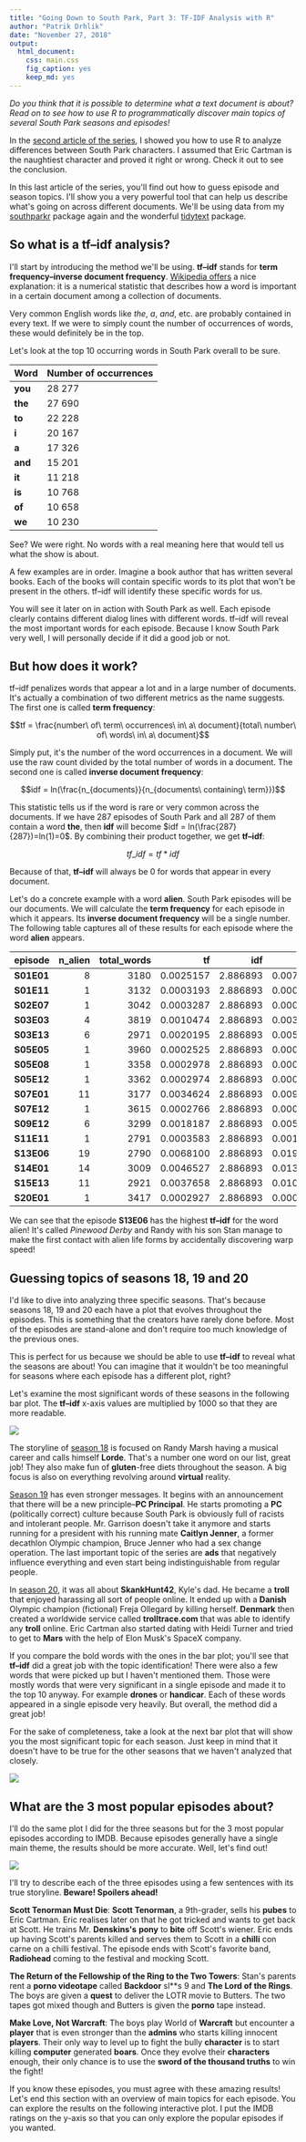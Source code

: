 ```yaml
---
title: "Going Down to South Park, Part 3: TF-IDF Analysis with R"
author: "Patrik Drhlik"
date: "November 27, 2018"
output: 
  html_document: 
    css: main.css
    fig_caption: yes
    keep_md: yes
---
```








*Do you think that it is possible to determine what a text document is about? Read on to see how to use R to programmatically discover main topics of several South Park seasons and episodes!*

In the [second article of the series](https://academy.vertabelo.com/blog/south-park-text-data-analysis-with-r-2/), I showed you how to use R to analyze differences between South Park characters. I assumed that Eric Cartman is the naughtiest character and proved it right or wrong. Check it out to see the conclusion.

In this last article of the series, you'll find out how to guess episode and season topics. I'll show you a very powerful tool that can help us describe what's going on across different documents. We'll be using data from my [southparkr](https://github.com/pdrhlik/southparkr) package again and the wonderful [tidytext](https://github.com/juliasilge/tidytext) package.

## So what is a tf–idf analysis?

I'll start by introducing the method we'll be using. **tf–idf** stands for **term frequency–inverse document frequency**. [Wikipedia offers](https://en.wikipedia.org/wiki/Tf%E2%80%93idf) a nice explanation: it is a numerical statistic that describes how a word is important in a certain document among a collection of documents.

Very common English words like *the*, *a*, *and*, etc. are probably contained in every text. If we were to simply count the number of occurrences of words, these would definitely be in the top.

Let's look at the top 10 occurring words in South Park overall to be sure.

<table class="table" style="margin-left: auto; margin-right: auto;">
 <thead>
  <tr>
   <th style="text-align:left;"> Word </th>
   <th style="text-align:left;"> Number of occurrences </th>
  </tr>
 </thead>
<tbody>
  <tr>
   <td style="text-align:left;font-weight: bold;"> you </td>
   <td style="text-align:left;"> 28 277 </td>
  </tr>
  <tr>
   <td style="text-align:left;font-weight: bold;"> the </td>
   <td style="text-align:left;"> 27 690 </td>
  </tr>
  <tr>
   <td style="text-align:left;font-weight: bold;"> to </td>
   <td style="text-align:left;"> 22 228 </td>
  </tr>
  <tr>
   <td style="text-align:left;font-weight: bold;"> i </td>
   <td style="text-align:left;"> 20 167 </td>
  </tr>
  <tr>
   <td style="text-align:left;font-weight: bold;"> a </td>
   <td style="text-align:left;"> 17 326 </td>
  </tr>
  <tr>
   <td style="text-align:left;font-weight: bold;"> and </td>
   <td style="text-align:left;"> 15 201 </td>
  </tr>
  <tr>
   <td style="text-align:left;font-weight: bold;"> it </td>
   <td style="text-align:left;"> 11 218 </td>
  </tr>
  <tr>
   <td style="text-align:left;font-weight: bold;"> is </td>
   <td style="text-align:left;"> 10 768 </td>
  </tr>
  <tr>
   <td style="text-align:left;font-weight: bold;"> of </td>
   <td style="text-align:left;"> 10 658 </td>
  </tr>
  <tr>
   <td style="text-align:left;font-weight: bold;"> we </td>
   <td style="text-align:left;"> 10 230 </td>
  </tr>
</tbody>
</table>

See? We were right. No words with a real meaning here that would tell us what the show is about.

A few examples are in order. Imagine a book author that has written several books. Each of the books will contain specific words to its plot that won't be present in the others. tf–idf will identify these specific words for us.

You will see it later on in action with South Park as well. Each episode clearly contains different dialog lines with different words. tf–idf will reveal the most important words for each episode. Because I know South Park very well, I will personally decide if it did a good job or not.

## But how does it work?

tf–idf penalizes words that appear a lot and in a large number of documents. It's actually a combination of two different metrics as the name suggests. The first one is called **term frequency**:

$$tf = \frac{number\ of\ term\ occurrences\ in\ a\ document}{total\ number\ of\ words\ in\ a\ document}$$

Simply put, it's the number of the word occurrences in a document. We will use the raw count divided by the total number of words in a document. The second one is called **inverse document frequency**:

$$idf = ln(\frac{n_{documents}}{n_{documents\ containing\ term}})$$

This statistic tells us if the word is rare or very common across the documents. If we have 287 episodes of South Park and all 287 of them contain a word **the**, then **idf** will become $idf = ln(\frac{287}{287})=ln(1)=0$. By combining their product together, we get **tf–idf**:

$$tf\_idf = tf * idf$$

Because of that, **tf–idf** will always be 0 for words that appear in every document.

Let's do a concrete example with a word **alien**. South Park episodes will be our documents. We will calculate the **term frequency** for each episode in which it appears. Its **inverse document frequency** will be a single number. The following table captures all of these results for each episode where the word **alien** appears.

<table class="table" style="margin-left: auto; margin-right: auto;">
 <thead>
  <tr>
   <th style="text-align:left;"> episode </th>
   <th style="text-align:right;"> n_alien </th>
   <th style="text-align:right;"> total_words </th>
   <th style="text-align:right;"> tf </th>
   <th style="text-align:right;"> idf </th>
   <th style="text-align:right;"> tf_idf </th>
  </tr>
 </thead>
<tbody>
  <tr>
   <td style="text-align:left;font-weight: bold;"> S01E01 </td>
   <td style="text-align:right;"> 8 </td>
   <td style="text-align:right;"> 3180 </td>
   <td style="text-align:right;"> 0.0025157 </td>
   <td style="text-align:right;"> 2.886893 </td>
   <td style="text-align:right;"> 0.0072626 </td>
  </tr>
  <tr>
   <td style="text-align:left;font-weight: bold;"> S01E11 </td>
   <td style="text-align:right;"> 1 </td>
   <td style="text-align:right;"> 3132 </td>
   <td style="text-align:right;"> 0.0003193 </td>
   <td style="text-align:right;"> 2.886893 </td>
   <td style="text-align:right;"> 0.0009217 </td>
  </tr>
  <tr>
   <td style="text-align:left;font-weight: bold;"> S02E07 </td>
   <td style="text-align:right;"> 1 </td>
   <td style="text-align:right;"> 3042 </td>
   <td style="text-align:right;"> 0.0003287 </td>
   <td style="text-align:right;"> 2.886893 </td>
   <td style="text-align:right;"> 0.0009490 </td>
  </tr>
  <tr>
   <td style="text-align:left;font-weight: bold;"> S03E03 </td>
   <td style="text-align:right;"> 4 </td>
   <td style="text-align:right;"> 3819 </td>
   <td style="text-align:right;"> 0.0010474 </td>
   <td style="text-align:right;"> 2.886893 </td>
   <td style="text-align:right;"> 0.0030237 </td>
  </tr>
  <tr>
   <td style="text-align:left;font-weight: bold;"> S03E13 </td>
   <td style="text-align:right;"> 6 </td>
   <td style="text-align:right;"> 2971 </td>
   <td style="text-align:right;"> 0.0020195 </td>
   <td style="text-align:right;"> 2.886893 </td>
   <td style="text-align:right;"> 0.0058301 </td>
  </tr>
  <tr>
   <td style="text-align:left;font-weight: bold;"> S05E05 </td>
   <td style="text-align:right;"> 1 </td>
   <td style="text-align:right;"> 3960 </td>
   <td style="text-align:right;"> 0.0002525 </td>
   <td style="text-align:right;"> 2.886893 </td>
   <td style="text-align:right;"> 0.0007290 </td>
  </tr>
  <tr>
   <td style="text-align:left;font-weight: bold;"> S05E08 </td>
   <td style="text-align:right;"> 1 </td>
   <td style="text-align:right;"> 3358 </td>
   <td style="text-align:right;"> 0.0002978 </td>
   <td style="text-align:right;"> 2.886893 </td>
   <td style="text-align:right;"> 0.0008597 </td>
  </tr>
  <tr>
   <td style="text-align:left;font-weight: bold;"> S05E12 </td>
   <td style="text-align:right;"> 1 </td>
   <td style="text-align:right;"> 3362 </td>
   <td style="text-align:right;"> 0.0002974 </td>
   <td style="text-align:right;"> 2.886893 </td>
   <td style="text-align:right;"> 0.0008587 </td>
  </tr>
  <tr>
   <td style="text-align:left;font-weight: bold;"> S07E01 </td>
   <td style="text-align:right;"> 11 </td>
   <td style="text-align:right;"> 3177 </td>
   <td style="text-align:right;"> 0.0034624 </td>
   <td style="text-align:right;"> 2.886893 </td>
   <td style="text-align:right;"> 0.0099955 </td>
  </tr>
  <tr>
   <td style="text-align:left;font-weight: bold;"> S07E12 </td>
   <td style="text-align:right;"> 1 </td>
   <td style="text-align:right;"> 3615 </td>
   <td style="text-align:right;"> 0.0002766 </td>
   <td style="text-align:right;"> 2.886893 </td>
   <td style="text-align:right;"> 0.0007986 </td>
  </tr>
  <tr>
   <td style="text-align:left;font-weight: bold;"> S09E12 </td>
   <td style="text-align:right;"> 6 </td>
   <td style="text-align:right;"> 3299 </td>
   <td style="text-align:right;"> 0.0018187 </td>
   <td style="text-align:right;"> 2.886893 </td>
   <td style="text-align:right;"> 0.0052505 </td>
  </tr>
  <tr>
   <td style="text-align:left;font-weight: bold;"> S11E11 </td>
   <td style="text-align:right;"> 1 </td>
   <td style="text-align:right;"> 2791 </td>
   <td style="text-align:right;"> 0.0003583 </td>
   <td style="text-align:right;"> 2.886893 </td>
   <td style="text-align:right;"> 0.0010344 </td>
  </tr>
  <tr>
   <td style="text-align:left;font-weight: bold;"> S13E06 </td>
   <td style="text-align:right;"> 19 </td>
   <td style="text-align:right;"> 2790 </td>
   <td style="text-align:right;"> 0.0068100 </td>
   <td style="text-align:right;"> 2.886893 </td>
   <td style="text-align:right;"> 0.0196598 </td>
  </tr>
  <tr>
   <td style="text-align:left;font-weight: bold;"> S14E01 </td>
   <td style="text-align:right;"> 14 </td>
   <td style="text-align:right;"> 3009 </td>
   <td style="text-align:right;"> 0.0046527 </td>
   <td style="text-align:right;"> 2.886893 </td>
   <td style="text-align:right;"> 0.0134319 </td>
  </tr>
  <tr>
   <td style="text-align:left;font-weight: bold;"> S15E13 </td>
   <td style="text-align:right;"> 11 </td>
   <td style="text-align:right;"> 2921 </td>
   <td style="text-align:right;"> 0.0037658 </td>
   <td style="text-align:right;"> 2.886893 </td>
   <td style="text-align:right;"> 0.0108716 </td>
  </tr>
  <tr>
   <td style="text-align:left;font-weight: bold;"> S20E01 </td>
   <td style="text-align:right;"> 1 </td>
   <td style="text-align:right;"> 3417 </td>
   <td style="text-align:right;"> 0.0002927 </td>
   <td style="text-align:right;"> 2.886893 </td>
   <td style="text-align:right;"> 0.0008449 </td>
  </tr>
</tbody>
</table>

We can see that the episode **S13E06** has the highest **tf–idf** for the word alien! It's called *Pinewood Derby* and Randy with his son Stan manage to make the first contact with alien life forms by accidentally discovering warp speed!

## Guessing topics of seasons 18, 19 and 20

I'd like to dive into analyzing three specific seasons. That's because seasons 18, 19 and 20 each have a plot that evolves throughout the episodes. This is something that the creators have rarely done before. Most of the episodes are stand-alone and don't require too much knowledge of the previous ones.

This is perfect for us because we should be able to use **tf–idf** to reveal what the seasons are about! You can imagine that it wouldn't be too meaningful for seasons where each episode has a different plot, right?

Let's examine the most significant words of these seasons in the following bar plot. The **tf–idf** x-axis values are multiplied by 1000 so that they are more readable.



![](main_files/figure-html/seasons_18_19_80-1.png)<!-- -->

The storyline of [season 18](https://southpark.wikia.com/wiki/Season_Eighteen#Storyline) is focused on Randy Marsh having a musical career and calls himself **Lorde**. That's a number one word on our list, great job! They also make fun of **gluten**-free diets throughout the season. A big focus is also on everything revolving around **virtual** reality.

[Season 19](https://southpark.wikia.com/wiki/Season_Nineteen#Storyline) has even stronger messages. It begins with an announcement that there will be a new principle–**PC Principal**. He starts promoting a **PC** (politically correct) culture because South Park is obviously full of racists and intolerant people. Mr. Garrison doesn't take it anymore and starts running for a president with his running mate **Caitlyn Jenner**, a former decathlon Olympic champion, Bruce Jenner who had a sex change operation. The last important topic of the series are **ads** that negatively influence everything and even start being indistinguishable from regular people.

In [season 20](https://southpark.wikia.com/wiki/Season_Twenty#Storyline), it was all about **SkankHunt42**, Kyle's dad. He became a **troll** that enjoyed harassing all sort of people online. It ended up with a **Danish** Olympic champion (fictional) Freja Ollegard by killing herself. **Denmark** then created a worldwide service called **trolltrace.com** that was able to identify any **troll** online. Eric Cartman also started dating with Heidi Turner and tried to get to **Mars** with the help of Elon Musk's SpaceX company.

If you compare the bold words with the ones in the bar plot; you'll see that **tf–idf** did a great job with the topic identification! There were also a few words that were picked up but I haven't mentioned them. Those were mostly words that were very significant in a single episode and made it to the top 10 anyway. For example **drones** or **handicar**. Each of these words appeared in a single episode very heavily. But overall, the method did a great job!

For the sake of completeness, take a look at the next bar plot that will show you the most significant topic for each season. Just keep in mind that it doesn't have to be true for the other seasons that we haven't analyzed that closely.

![](main_files/figure-html/season_topics_plot-1.png)<!-- -->

## What are the 3 most popular episodes about?

I'll do the same plot I did for the three seasons but for the 3 most popular episodes according to IMDB. Because episodes generally have a single main theme, the results should be more accurate. Well, let's find out!

![](main_files/figure-html/episode_tf_idf-1.png)<!-- -->

I'll try to describe each of the three episodes using a few sentences with its true storyline. **Beware! Spoilers ahead!**

**Scott Tenorman Must Die**: **Scott Tenorman**, a 9th-grader, sells his **pubes** to Eric Cartman. Eric realises later on that he got tricked and wants to get back at Scott. He trains Mr. **Denskins's** **pony** to **bite** off Scott's wiener. Eric ends up having Scott's parents killed and serves them to Scott in a **chilli** con carne on a chilli festival. The episode ends with Scott's favorite band, **Radiohead** coming to the festival and mocking Scott.

**The Return of the Fellowship of the Ring to the Two Towers**: Stan's parents rent a **porno videotape** called **Backdoor** sl\*\*s 9 and **The Lord of the Rings**. The boys are given a **quest** to deliver the LOTR movie to Butters. The two tapes got mixed though and Butters is given the **porno** tape instead.

**Make Love, Not Warcraft**: The boys play World of **Warcraft** but encounter a **player** that is even stronger than the **admins** who starts killing innocent **players**. Their only way to level up to fight the bully **character** is to start killing **computer** generated **boars**. Once they evolve their **characters** enough, their only chance is to use the **sword of the thousand truths** to win the fight!

If you know these episodes, you must agree with these amazing results! Let's end this section with an overview of main topics for each episode. You can explore the results on the following interactive plot. I put the IMDB ratings on the y-axis so that you can only explore the popular episodes if you wanted.

<!--html_preserve--><div id="htmlwidget-beee63b97dcf420d90d6" style="width:672px;height:480px;" class="plotly html-widget"></div>
<script type="application/json" data-for="htmlwidget-beee63b97dcf420d90d6">{"x":{"data":[{"x":[1,2,3,4,5,6,7,8,9,10,11,12,13,14,15,16,17,18,19,20,21,22,23,24,25,26,27,28,29,30,31,32,33,34,35,36,37,38,39,40,41,42,43,44,45,46,47,48,49,50,51,52,53,54,55,56,57,58,59,60,61,62,63,64,65,66,67,68,69,70,71,72,73,74,75,76,77,78,79,80,81,82,83,84,85,86,87,88,89,90,91,92,93,94,95,96,97,98,99,100,101,102,103,104,105,106,107,108,109,110,111,112,113,114,115,116,117,118,119,120,121,122,123,124,125,126,127,128,129,130,131,132,133,134,135,136,137,138,139,140,141,142,143,144,145,146,147,148,149,150,151,152,153,154,155,156,157,158,159,160,161,162,163,164,165,166,167,168,169,170,171,172,173,174,175,176,177,178,179,180,181,182,183,184,185,186,187,188,189,190,191,192,193,194,195,196,197,198,199,200,201,202,203,204,205,206,207,208,209,210,211,212,213,214,215,216,217,218,219,220,221,222,223,224,225,226,227,228,229,230,231,232,233,234,235,236,237,238,239,240,241,242,243,244,245,246,247,248,249,250,251,252,253,254,255,256,257,258,259,260,261,262,263,264,265,266,267,268,269,270,271,272,273,274,275,276,277,278,279,280,281,282,283,284,285,286,287],"y":[8.2,7.9,7.9,7.8,7.7,8.2,8.5,8.2,8.3,8.1,8.1,7.8,8.7,6.6,8.5,8.2,8.2,7.9,7.8,7.6,7.7,7.8,8.1,7.8,8.1,7.8,8,8.6,8.2,8.5,8.1,8.5,8.3,8.1,6.7,7.8,8.4,8.1,8.2,7.6,8,8.8,8.1,8.2,8.4,7.4,8,8.2,8.3,8.7,8.3,7.5,9,8.2,8.3,8.2,8.4,8.4,8.2,8.2,7.9,7,8.6,8.8,7.6,8.5,8.4,8.4,9.6,7.2,8.9,8.6,8.4,8,8.1,8.3,8.2,8.9,8.9,8.2,8.4,8.1,8.1,8.2,8.6,8.9,8.3,8.4,8.3,8.6,8.8,9.3,8.8,8.7,8.6,8.1,8.5,8.2,8.4,8.2,8.5,8.6,7.7,8.3,9,8.3,9.2,8.9,8.1,8.5,7.8,9.1,8.5,8.7,8.2,9.2,8.7,8.4,8.5,8.7,8.4,8.4,8.6,8.6,9.1,7.7,8.8,7.5,8.7,8.7,9.1,7.7,8.6,8.8,8,8.8,9.1,8.2,7.9,8.2,8.2,8.8,8.8,6.4,8,9,9.5,8.3,8.5,8.1,8.7,8.7,7.4,8.8,8.8,8,8.3,8.3,7.9,8.8,8.9,8,9,9,9,8.4,8.5,7.9,7,8.7,8,7.7,8.6,8.4,7.9,8.6,8.1,7.9,7.8,7.8,7.9,8.2,8.4,8.6,6.5,8.8,7.9,8.2,7.8,8.7,8.3,8.3,8.2,8.2,7.7,7.6,8,8.7,8.8,8.8,8.7,6.9,7.6,8,8.1,8.2,8.4,8.4,8.2,7.6,6.3,6.8,8,7.5,8,8.6,8.1,8.1,7.6,7.9,7.8,7.4,8,7.8,7.9,7.3,6.7,7.6,6.8,8.1,7.5,8.2,8.3,6.6,8.3,7.3,7.5,7.5,8.1,7.8,6.9,7.3,7.8,8.9,8.8,8.8,8.5,7.8,7.8,8.6,7.4,8,8.3,9.1,8.4,7.5,6.9,7.8,8.3,7.7,8.1,8.5,8,8.4,9,8.2,8,8,8.2,8.2,8,7.4,7.5,7.1,7.5,7.5,7,6.6,7.9,7.7,7.3,7.4,7.3,7.4,7.2,7.9,7.1],"text":["Episode name: Cartman Gets an Anal Probe<br />Episode number: S01E01<br />IMDB rating: 8.2<br />Characteristic word: moo","Episode name: Weight Gain 4000<br />Episode number: S01E02<br />IMDB rating: 7.9<br />Characteristic word: kathie","Episode name: Volcano<br />Episode number: S01E03<br />IMDB rating: 7.9<br />Characteristic word: scuzzlebutt","Episode name: Big Gay Al's Big Gay Boat Ride<br />Episode number: S01E04<br />IMDB rating: 7.8<br />Characteristic word: sparky","Episode name: An Elephant Makes Love to a Pig<br />Episode number: S01E05<br />IMDB rating: 7.7<br />Characteristic word: elephant","Episode name: Death<br />Episode number: S01E06<br />IMDB rating: 8.2<br />Characteristic word: grandpa","Episode name: Pinkeye<br />Episode number: S01E07<br />IMDB rating: 8.5<br />Characteristic word: costume","Episode name: Starvin' Marvin<br />Episode number: S01E08<br />IMDB rating: 8.2<br />Characteristic word: marvin","Episode name: Mr. Hankey, the Christmas Poo<br />Episode number: S01E09<br />IMDB rating: 8.3<br />Characteristic word: hankey","Episode name: Damien<br />Episode number: S01E10<br />IMDB rating: 8.1<br />Characteristic word: mega","Episode name: Tom's Rhinoplasty<br />Episode number: S01E11<br />IMDB rating: 8.1<br />Characteristic word: ellen","Episode name: Mecha-Streisand<br />Episode number: S01E12<br />IMDB rating: 7.8<br />Characteristic word: triangle","Episode name: Cartman's Mom is a Dirty Slut<br />Episode number: S01E13<br />IMDB rating: 8.7<br />Characteristic word: stupidest","Episode name: Terrance and Phillip in Not Without My Anus<br />Episode number: S02E01<br />IMDB rating: 6.6<br />Characteristic word: terrance","Episode name: Cartman's Mom is Still a Dirty Slut<br />Episode number: S02E02<br />IMDB rating: 8.5<br />Characteristic word: sail","Episode name: Chickenlover<br />Episode number: S02E03<br />IMDB rating: 8.2<br />Characteristic word: barbrady","Episode name: Ike's Wee Wee<br />Episode number: S02E04<br />IMDB rating: 8.2<br />Characteristic word: bris","Episode name: Conjoined Fetus Lady<br />Episode number: S02E05<br />IMDB rating: 7.9<br />Characteristic word: dodgeball","Episode name: The Mexican Staring Frog of Southern Sri Lanka<br />Episode number: S02E06<br />IMDB rating: 7.8<br />Characteristic word: ned","Episode name: City on the Edge of Forever<br />Episode number: S02E07<br />IMDB rating: 7.6<br />Characteristic word: crabtree","Episode name: Summer Sucks<br />Episode number: S02E08<br />IMDB rating: 7.7<br />Characteristic word: snake","Episode name: Chef's Chocolate Salty Balls<br />Episode number: S02E09<br />IMDB rating: 7.8<br />Characteristic word: hankey","Episode name: Chickenpox<br />Episode number: S02E10<br />IMDB rating: 8.1<br />Characteristic word: chickenpox","Episode name: Roger Ebert Should Lay off the Fatty Foods<br />Episode number: S02E11<br />IMDB rating: 7.8<br />Characteristic word: planetarium","Episode name: Clubhouses<br />Episode number: S02E12<br />IMDB rating: 8.1<br />Characteristic word: clubhouse","Episode name: Cow Days<br />Episode number: S02E13<br />IMDB rating: 7.8<br />Characteristic word: bull","Episode name: Chef Aid<br />Episode number: S02E14<br />IMDB rating: 8<br />Characteristic word: chef","Episode name: Spookyfish<br />Episode number: S02E15<br />IMDB rating: 8.6<br />Characteristic word: hella","Episode name: Merry Christmas Charlie Manson!<br />Episode number: S02E16<br />IMDB rating: 8.2<br />Characteristic word: manson","Episode name: Gnomes<br />Episode number: S02E17<br />IMDB rating: 8.5<br />Characteristic word: underpants","Episode name: Prehistoric Ice Man<br />Episode number: S02E18<br />IMDB rating: 8.1<br />Characteristic word: gorak","Episode name: Rainforest Shmainforest<br />Episode number: S03E01<br />IMDB rating: 8.5<br />Characteristic word: rainforest","Episode name: Spontaneous Combustion<br />Episode number: S03E02<br />IMDB rating: 8.3<br />Characteristic word: combustion","Episode name: The Succubus<br />Episode number: S03E03<br />IMDB rating: 8.1<br />Characteristic word: fitty","Episode name: Jakovasaurs<br />Episode number: S03E04<br />IMDB rating: 6.7<br />Characteristic word: jakov","Episode name: Tweek vs. Craig<br />Episode number: S03E05<br />IMDB rating: 7.8<br />Characteristic word: richard","Episode name: Sexual Harassment Panda<br />Episode number: S03E06<br />IMDB rating: 8.4<br />Characteristic word: panda","Episode name: Cat Orgy<br />Episode number: S03E07<br />IMDB rating: 8.1<br />Characteristic word: wicky","Episode name: Two Guys Naked in a Hot Tub<br />Episode number: S03E08<br />IMDB rating: 8.2<br />Characteristic word: bosley","Episode name: Jewbilee<br />Episode number: S03E09<br />IMDB rating: 7.6<br />Characteristic word: squirts","Episode name: Korn's Groovy Pirate Ghost Mystery<br />Episode number: S03E10<br />IMDB rating: 8<br />Characteristic word: pirate","Episode name: Chinpokomon<br />Episode number: S03E11<br />IMDB rating: 8.8<br />Characteristic word: chinpokomon","Episode name: Hooked on Monkey Fonics<br />Episode number: S03E12<br />IMDB rating: 8.1<br />Characteristic word: rebecca","Episode name: Starvin' Marvin in Space<br />Episode number: S03E13<br />IMDB rating: 8.2<br />Characteristic word: marklar","Episode name: The Red Badge of Gayness<br />Episode number: S03E14<br />IMDB rating: 8.4<br />Characteristic word: reenactment","Episode name: Mr. Hankey's Christmas Classics<br />Episode number: S03E15<br />IMDB rating: 7.4<br />Characteristic word: dreidel","Episode name: Are You There God? It's Me, Jesus<br />Episode number: S03E16<br />IMDB rating: 8<br />Characteristic word: period","Episode name: World Wide Recorder Concert<br />Episode number: S03E17<br />IMDB rating: 8.2<br />Characteristic word: mung","Episode name: The Tooth Fairy Tats 2000<br />Episode number: S04E01<br />IMDB rating: 8.3<br />Characteristic word: tooth","Episode name: Cartman's Silly Hate Crime 2000<br />Episode number: S04E02<br />IMDB rating: 8.7<br />Characteristic word: crime","Episode name: Timmy 2000<br />Episode number: S04E03<br />IMDB rating: 8.3<br />Characteristic word: timmy","Episode name: Quintuplets 2000<br />Episode number: S04E04<br />IMDB rating: 7.5<br />Characteristic word: romania","Episode name: Cartman Joins NAMBLA<br />Episode number: S04E05<br />IMDB rating: 9<br />Characteristic word: nambla","Episode name: Cherokee Hair Tampons<br />Episode number: S04E06<br />IMDB rating: 8.2<br />Characteristic word: kidney","Episode name: Chef Goes Nanners<br />Episode number: S04E07<br />IMDB rating: 8.3<br />Characteristic word: flag","Episode name: Something You Can Do with Your Finger<br />Episode number: S04E08<br />IMDB rating: 8.2<br />Characteristic word: fingerbang","Episode name: Do the Handicapped Go to Hell?<br />Episode number: S04E09<br />IMDB rating: 8.4<br />Characteristic word: huki","Episode name: Probably<br />Episode number: S04E10<br />IMDB rating: 8.4<br />Characteristic word: saddam","Episode name: Fourth Grade<br />Episode number: S04E11<br />IMDB rating: 8.2<br />Characteristic word: grade","Episode name: Trapper Keeper<br />Episode number: S04E12<br />IMDB rating: 8.2<br />Characteristic word: trapper","Episode name: Helen Keller! The Musical<br />Episode number: S04E13<br />IMDB rating: 7.9<br />Characteristic word: gobbles","Episode name: Pip<br />Episode number: S04E14<br />IMDB rating: 7<br />Characteristic word: pip","Episode name: Fat Camp<br />Episode number: S04E15<br />IMDB rating: 8.6<br />Characteristic word: prostitute","Episode name: The Wacky Molestation Adventure<br />Episode number: S04E16<br />IMDB rating: 8.8<br />Characteristic word: provider","Episode name: A Very Crappy Christmas<br />Episode number: S04E17<br />IMDB rating: 7.6<br />Characteristic word: christmas","Episode name: It Hits the Fan<br />Episode number: S05E01<br />IMDB rating: 8.5<br />Characteristic word: shit","Episode name: Cripple Fight<br />Episode number: S05E02<br />IMDB rating: 8.4<br />Characteristic word: scouts","Episode name: Super Best Friends<br />Episode number: S05E03<br />IMDB rating: 8.4<br />Characteristic word: blaine","Episode name: Scott Tenorman Must Die<br />Episode number: S05E04<br />IMDB rating: 9.6<br />Characteristic word: scott","Episode name: Terrance and Phillip: Behind the Blow<br />Episode number: S05E05<br />IMDB rating: 7.2<br />Characteristic word: phillip","Episode name: Cartmanland<br />Episode number: S05E06<br />IMDB rating: 8.9<br />Characteristic word: cartmanland","Episode name: Proper Condom Use<br />Episode number: S05E07<br />IMDB rating: 8.6<br />Characteristic word: condom","Episode name: Towelie<br />Episode number: S05E08<br />IMDB rating: 8.4<br />Characteristic word: towel","Episode name: Osama bin Laden Has Farty Pants<br />Episode number: S05E09<br />IMDB rating: 8<br />Characteristic word: afghanistan","Episode name: How to Eat with Your Butt<br />Episode number: S05E10<br />IMDB rating: 8.1<br />Characteristic word: milk","Episode name: The Entity<br />Episode number: S05E11<br />IMDB rating: 8.3<br />Characteristic word: cousin","Episode name: Here Comes the Neighborhood<br />Episode number: S05E12<br />IMDB rating: 8.2<br />Characteristic word: rich","Episode name: Kenny Dies<br />Episode number: S05E13<br />IMDB rating: 8.9<br />Characteristic word: stem","Episode name: Butters' Very Own Episode<br />Episode number: S05E14<br />IMDB rating: 8.9<br />Characteristic word: bennigan's","Episode name: Jared Has Aides<br />Episode number: S06E01<br />IMDB rating: 8.2<br />Characteristic word: aides","Episode name: Asspen<br />Episode number: S06E02<br />IMDB rating: 8.4<br />Characteristic word: montage","Episode name: Freak Strike<br />Episode number: S06E03<br />IMDB rating: 8.1<br />Characteristic word: maury","Episode name: Fun with Veal<br />Episode number: S06E04<br />IMDB rating: 8.1<br />Characteristic word: veal","Episode name: The New Terrance and Phillip Movie Trailer<br />Episode number: S06E05<br />IMDB rating: 8.2<br />Characteristic word: tugger","Episode name: Professor Chaos<br />Episode number: S06E06<br />IMDB rating: 8.6<br />Characteristic word: chaos","Episode name: The Simpsons Already Did It<br />Episode number: S06E07<br />IMDB rating: 8.9<br />Characteristic word: simpsons","Episode name: Red Hot Catholic Love<br />Episode number: S06E08<br />IMDB rating: 8.3<br />Characteristic word: vatican","Episode name: Free Hat<br />Episode number: S06E09<br />IMDB rating: 8.4<br />Characteristic word: hat","Episode name: Bebe's Boobs Destroy Society<br />Episode number: S06E10<br />IMDB rating: 8.3<br />Characteristic word: bebe","Episode name: Child Abduction is Not Funny<br />Episode number: S06E11<br />IMDB rating: 8.6<br />Characteristic word: rabble","Episode name: A Ladder to Heaven<br />Episode number: S06E12<br />IMDB rating: 8.8<br />Characteristic word: ladder","Episode name: The Return of the Fellowship of the Ring to the Two Towers<br />Episode number: S06E13<br />IMDB rating: 9.3<br />Characteristic word: rings","Episode name: The Death Camp of Tolerance<br />Episode number: S06E14<br />IMDB rating: 8.8<br />Characteristic word: lemmiwinks","Episode name: The Biggest Douche in the Universe<br />Episode number: S06E15<br />IMDB rating: 8.7<br />Characteristic word: edward","Episode name: My Future Self n' Me<br />Episode number: S06E16<br />IMDB rating: 8.6<br />Characteristic word: future","Episode name: Red Sleigh Down<br />Episode number: S06E17<br />IMDB rating: 8.1<br />Characteristic word: christmas","Episode name: Cancelled<br />Episode number: S07E01<br />IMDB rating: 8.5<br />Characteristic word: earthlings","Episode name: Krazy Kripples<br />Episode number: S07E02<br />IMDB rating: 8.2<br />Characteristic word: christopher","Episode name: Toilet Paper<br />Episode number: S07E03<br />IMDB rating: 8.4<br />Characteristic word: toilet","Episode name: I'm a Little Bit Country<br />Episode number: S07E04<br />IMDB rating: 8.2<br />Characteristic word: rabble","Episode name: Fat Butt and Pancake Head<br />Episode number: S07E05<br />IMDB rating: 8.5<br />Characteristic word: lopez","Episode name: Lil' Crime Stoppers<br />Episode number: S07E06<br />IMDB rating: 8.6<br />Characteristic word: detectives","Episode name: Red Man's Greed<br />Episode number: S07E07<br />IMDB rating: 7.7<br />Characteristic word: sars","Episode name: South Park is Gay!<br />Episode number: S07E08<br />IMDB rating: 8.3<br />Characteristic word: metrosexual","Episode name: Christian Rock Hard<br />Episode number: S07E09<br />IMDB rating: 9<br />Characteristic word: album","Episode name: Grey Dawn<br />Episode number: S07E10<br />IMDB rating: 8.3<br />Characteristic word: seniors","Episode name: Casa Bonita<br />Episode number: S07E11<br />IMDB rating: 9.2<br />Characteristic word: bonita","Episode name: All About Mormons<br />Episode number: S07E12<br />IMDB rating: 8.9<br />Characteristic word: dumb","Episode name: Butt Out<br />Episode number: S07E13<br />IMDB rating: 8.1<br />Characteristic word: tobacco","Episode name: Raisins<br />Episode number: S07E14<br />IMDB rating: 8.5<br />Characteristic word: raisins","Episode name: It's Christmas in Canada<br />Episode number: S07E15<br />IMDB rating: 7.8<br />Characteristic word: canada","Episode name: Good Times with Weapons<br />Episode number: S08E01<br />IMDB rating: 9.1<br />Characteristic word: ninja","Episode name: Up the Down Steroid<br />Episode number: S08E02<br />IMDB rating: 8.5<br />Characteristic word: timmah","Episode name: The Passion of the Jew<br />Episode number: S08E03<br />IMDB rating: 8.7<br />Characteristic word: mel","Episode name: You Got F'd in the A<br />Episode number: S08E04<br />IMDB rating: 8.2<br />Characteristic word: served","Episode name: AWESOM-O<br />Episode number: S08E05<br />IMDB rating: 9.2<br />Characteristic word: awesom","Episode name: The Jeffersons<br />Episode number: S08E06<br />IMDB rating: 8.7<br />Characteristic word: blanket","Episode name: Goobacks<br />Episode number: S08E07<br />IMDB rating: 8.4<br />Characteristic word: future","Episode name: Douche and Turd<br />Episode number: S08E08<br />IMDB rating: 8.5<br />Characteristic word: vote","Episode name: Something Wall-Mart This Way Comes<br />Episode number: S08E09<br />IMDB rating: 8.7<br />Characteristic word: mart","Episode name: Pre-School<br />Episode number: S08E10<br />IMDB rating: 8.4<br />Characteristic word: trent","Episode name: Quest for Ratings<br />Episode number: S08E11<br />IMDB rating: 8.4<br />Characteristic word: cough","Episode name: Stupid Spoiled Whore Video Playset<br />Episode number: S08E12<br />IMDB rating: 8.6<br />Characteristic word: paris","Episode name: Cartman's Incredible Gift<br />Episode number: S08E13<br />IMDB rating: 8.6<br />Characteristic word: psychic","Episode name: Woodland Critter Christmas<br />Episode number: S08E14<br />IMDB rating: 9.1<br />Characteristic word: antichrist","Episode name: Mr. Garrison's Fancy New Vagina<br />Episode number: S09E01<br />IMDB rating: 7.7<br />Characteristic word: dolphin","Episode name: Die Hippie, Die<br />Episode number: S09E02<br />IMDB rating: 8.8<br />Characteristic word: hippies","Episode name: Wing<br />Episode number: S09E03<br />IMDB rating: 7.5<br />Characteristic word: wing","Episode name: Best Friends Forever<br />Episode number: S09E04<br />IMDB rating: 8.7<br />Characteristic word: psp","Episode name: The Losing Edge<br />Episode number: S09E05<br />IMDB rating: 8.7<br />Characteristic word: strike","Episode name: The Death of Eric Cartman<br />Episode number: S09E06<br />IMDB rating: 9.1<br />Characteristic word: lu","Episode name: Erection Day<br />Episode number: S09E07<br />IMDB rating: 7.7<br />Characteristic word: jimmy","Episode name: Two Days Before the Day After Tomorrow<br />Episode number: S09E08<br />IMDB rating: 8.6<br />Characteristic word: dam","Episode name: Marjorine<br />Episode number: S09E09<br />IMDB rating: 8.8<br />Characteristic word: marjorine","Episode name: Follow That Egg!<br />Episode number: S09E10<br />IMDB rating: 8<br />Characteristic word: egg","Episode name: Ginger Kids<br />Episode number: S09E11<br />IMDB rating: 8.8<br />Characteristic word: ginger","Episode name: Trapped in the Closet<br />Episode number: S09E12<br />IMDB rating: 9.1<br />Characteristic word: hubbard","Episode name: Free Willzyx<br />Episode number: S09E13<br />IMDB rating: 8.2<br />Characteristic word: whale","Episode name: Bloody Mary<br />Episode number: S09E14<br />IMDB rating: 7.9<br />Characteristic word: ichi","Episode name: The Return of Chef!<br />Episode number: S10E01<br />IMDB rating: 8.2<br />Characteristic word: chef","Episode name: Smug Alert!<br />Episode number: S10E02<br />IMDB rating: 8.2<br />Characteristic word: smug","Episode name: Cartoon Wars Part I<br />Episode number: S10E03<br />IMDB rating: 8.8<br />Characteristic word: mohammad","Episode name: Cartoon Wars Part II<br />Episode number: S10E04<br />IMDB rating: 8.8<br />Characteristic word: mohammad","Episode name: A Million Little Fibers<br />Episode number: S10E05<br />IMDB rating: 6.4<br />Characteristic word: towel","Episode name: ManBearPig<br />Episode number: S10E06<br />IMDB rating: 8<br />Characteristic word: manbearpig","Episode name: Tsst<br />Episode number: S10E07<br />IMDB rating: 9<br />Characteristic word: tsst","Episode name: Make Love, Not Warcraft<br />Episode number: S10E08<br />IMDB rating: 9.5<br />Characteristic word: warcraft","Episode name: Mystery of the Urinal Deuce<br />Episode number: S10E09<br />IMDB rating: 8.3<br />Characteristic word: urinal","Episode name: Miss Teacher Bangs a Boy<br />Episode number: S10E10<br />IMDB rating: 8.5<br />Characteristic word: monitor","Episode name: Hell on Earth 2006<br />Episode number: S10E11<br />IMDB rating: 8.1<br />Characteristic word: smalls","Episode name: Go God Go<br />Episode number: S10E12<br />IMDB rating: 8.7<br />Characteristic word: wii","Episode name: Go God Go XII<br />Episode number: S10E13<br />IMDB rating: 8.7<br />Characteristic word: bark","Episode name: Stanley's Cup<br />Episode number: S10E14<br />IMDB rating: 7.4<br />Characteristic word: coach","Episode name: With Apologies to Jesse Jackson<br />Episode number: S11E01<br />IMDB rating: 8.8<br />Characteristic word: nigger","Episode name: Cartman Sucks<br />Episode number: S11E02<br />IMDB rating: 8.8<br />Characteristic word: picture","Episode name: Lice Capades<br />Episode number: S11E03<br />IMDB rating: 8<br />Characteristic word: lice","Episode name: The Snuke<br />Episode number: S11E04<br />IMDB rating: 8.3<br />Characteristic word: detonator","Episode name: Fantastic Easter Special<br />Episode number: S11E05<br />IMDB rating: 8.3<br />Characteristic word: rabbit","Episode name: D-Yikes!<br />Episode number: S11E06<br />IMDB rating: 7.9<br />Characteristic word: persians","Episode name: Night of the Living Homeless<br />Episode number: S11E07<br />IMDB rating: 8.8<br />Characteristic word: homeless","Episode name: Le Petit Tourette<br />Episode number: S11E08<br />IMDB rating: 8.9<br />Characteristic word: tourette's","Episode name: More Crap<br />Episode number: S11E09<br />IMDB rating: 8<br />Characteristic word: bono","Episode name: Imaginationland<br />Episode number: S11E10<br />IMDB rating: 9<br />Characteristic word: leprechaun","Episode name: Imaginationland, Episode II<br />Episode number: S11E11<br />IMDB rating: 9<br />Characteristic word: snarf","Episode name: Imaginationland, Episode III<br />Episode number: S11E12<br />IMDB rating: 9<br />Characteristic word: imaginary","Episode name: Guitar Queer-O<br />Episode number: S11E13<br />IMDB rating: 8.4<br />Characteristic word: hero","Episode name: The List<br />Episode number: S11E14<br />IMDB rating: 8.5<br />Characteristic word: list","Episode name: Tonsil Trouble<br />Episode number: S12E01<br />IMDB rating: 7.9<br />Characteristic word: hiv","Episode name: Britney's New Look<br />Episode number: S12E02<br />IMDB rating: 7<br />Characteristic word: britney","Episode name: Major Boobage<br />Episode number: S12E03<br />IMDB rating: 8.7<br />Characteristic word: cheesing","Episode name: Canada on Strike<br />Episode number: S12E04<br />IMDB rating: 8<br />Characteristic word: canada","Episode name: Eek, A Penis!<br />Episode number: S12E05<br />IMDB rating: 7.7<br />Characteristic word: penis","Episode name: Over Logging<br />Episode number: S12E06<br />IMDB rating: 8.6<br />Characteristic word: internet","Episode name: Super Fun Time<br />Episode number: S12E07<br />IMDB rating: 8.4<br />Characteristic word: pioneer","Episode name: The China Probrem<br />Episode number: S12E08<br />IMDB rating: 7.9<br />Characteristic word: chinese","Episode name: Breast Cancer Show Ever<br />Episode number: S12E09<br />IMDB rating: 8.6<br />Characteristic word: wendy","Episode name: Pandemic<br />Episode number: S12E10<br />IMDB rating: 8.1<br />Characteristic word: flute","Episode name: Pandemic 2: The Startling<br />Episode number: S12E11<br />IMDB rating: 7.9<br />Characteristic word: guinea","Episode name: About Last Night...<br />Episode number: S12E12<br />IMDB rating: 7.8<br />Characteristic word: obama","Episode name: Elementary School Musical<br />Episode number: S12E13<br />IMDB rating: 7.8<br />Characteristic word: bridon","Episode name: The Ungroundable<br />Episode number: S12E14<br />IMDB rating: 7.9<br />Characteristic word: vampire","Episode name: The Ring<br />Episode number: S13E01<br />IMDB rating: 8.2<br />Characteristic word: purity","Episode name: The Coon<br />Episode number: S13E02<br />IMDB rating: 8.4<br />Characteristic word: mysterion","Episode name: Margaritaville<br />Episode number: S13E03<br />IMDB rating: 8.6<br />Characteristic word: economy","Episode name: Eat, Pray, Queef<br />Episode number: S13E04<br />IMDB rating: 6.5<br />Characteristic word: queef","Episode name: Fishsticks<br />Episode number: S13E05<br />IMDB rating: 8.8<br />Characteristic word: fishsticks","Episode name: Pinewood Derby<br />Episode number: S13E06<br />IMDB rating: 7.9<br />Characteristic word: derby","Episode name: Fatbeard<br />Episode number: S13E07<br />IMDB rating: 8.2<br />Characteristic word: pirates","Episode name: Dead Celebrities<br />Episode number: S13E08<br />IMDB rating: 7.8<br />Characteristic word: mays","Episode name: Butters' Bottom Bitch<br />Episode number: S13E09<br />IMDB rating: 8.7<br />Characteristic word: pimp","Episode name: W.T.F.<br />Episode number: S13E10<br />IMDB rating: 8.3<br />Characteristic word: wrestling","Episode name: Whale Whores<br />Episode number: S13E11<br />IMDB rating: 8.3<br />Characteristic word: japanese","Episode name: The F Word<br />Episode number: S13E12<br />IMDB rating: 8.2<br />Characteristic word: fags","Episode name: Dances with Smurfs<br />Episode number: S13E13<br />IMDB rating: 8.2<br />Characteristic word: smurfs","Episode name: Pee<br />Episode number: S13E14<br />IMDB rating: 7.7<br />Characteristic word: pee","Episode name: Sexual Healing<br />Episode number: S14E01<br />IMDB rating: 7.6<br />Characteristic word: addiction","Episode name: The Tale of Scrotie McBoogerballs<br />Episode number: S14E02<br />IMDB rating: 8<br />Characteristic word: book","Episode name: Medicinal Fried Chicken<br />Episode number: S14E03<br />IMDB rating: 8.7<br />Characteristic word: kfc","Episode name: You Have 0 Friends<br />Episode number: S14E04<br />IMDB rating: 8.8<br />Characteristic word: facebook","Episode name: 200<br />Episode number: S14E05<br />IMDB rating: 8.8<br />Characteristic word: muhammad","Episode name: 201<br />Episode number: S14E06<br />IMDB rating: 8.7<br />Characteristic word: muhammad","Episode name: Crippled Summer<br />Episode number: S14E07<br />IMDB rating: 6.9<br />Characteristic word: towelie","Episode name: Poor and Stupid<br />Episode number: S14E08<br />IMDB rating: 7.6<br />Characteristic word: nascar","Episode name: It's a Jersey Thing<br />Episode number: S14E09<br />IMDB rating: 8<br />Characteristic word: jersey","Episode name: Insheeption<br />Episode number: S14E10<br />IMDB rating: 8.1<br />Characteristic word: hoarding","Episode name: Coon 2: Hindsight<br />Episode number: S14E11<br />IMDB rating: 8.2<br />Characteristic word: coon","Episode name: Mysterion Rises<br />Episode number: S14E12<br />IMDB rating: 8.4<br />Characteristic word: cthulhu","Episode name: Coon vs. Coon & Friends<br />Episode number: S14E13<br />IMDB rating: 8.4<br />Characteristic word: coon","Episode name: Creme Fraiche<br />Episode number: S14E14<br />IMDB rating: 8.2<br />Characteristic word: fraîche","Episode name: HUMANCENTiPAD<br />Episode number: S15E01<br />IMDB rating: 7.6<br />Characteristic word: apple","Episode name: Funnybot<br />Episode number: S15E02<br />IMDB rating: 6.3<br />Characteristic word: funnybot","Episode name: Royal Pudding<br />Episode number: S15E03<br />IMDB rating: 6.8<br />Characteristic word: decay","Episode name: T.M.I.<br />Episode number: S15E04<br />IMDB rating: 8<br />Characteristic word: inches","Episode name: Crack Baby Athletic Association<br />Episode number: S15E05<br />IMDB rating: 7.5<br />Characteristic word: crack","Episode name: City Sushi<br />Episode number: S15E06<br />IMDB rating: 8<br />Characteristic word: janus","Episode name: You're Getting Old<br />Episode number: S15E07<br />IMDB rating: 8.6<br />Characteristic word: tween","Episode name: Ass Burgers<br />Episode number: S15E08<br />IMDB rating: 8.1<br />Characteristic word: asperger's","Episode name: The Last of the Meheecans<br />Episode number: S15E09<br />IMDB rating: 8.1<br />Characteristic word: mantequilla","Episode name: Bass to Mouth<br />Episode number: S15E10<br />IMDB rating: 7.6<br />Characteristic word: lemmiwinks","Episode name: Broadway Bro Down<br />Episode number: S15E11<br />IMDB rating: 7.9<br />Characteristic word: blowjob","Episode name: 1%<br />Episode number: S15E12<br />IMDB rating: 7.8<br />Characteristic word: 99","Episode name: A History Channel Thanksgiving<br />Episode number: S15E13<br />IMDB rating: 7.4<br />Characteristic word: stuffing","Episode name: The Poor Kid<br />Episode number: S15E14<br />IMDB rating: 8<br />Characteristic word: penn","Episode name: Reverse Cowgirl<br />Episode number: S16E01<br />IMDB rating: 7.8<br />Characteristic word: toilet","Episode name: Cash For Gold<br />Episode number: S16E02<br />IMDB rating: 7.9<br />Characteristic word: jewelry","Episode name: Faith Hilling<br />Episode number: S16E03<br />IMDB rating: 7.3<br />Characteristic word: hilling","Episode name: Jewpacabra<br />Episode number: S16E04<br />IMDB rating: 6.7<br />Characteristic word: jewpacabra","Episode name: Butterballs<br />Episode number: S16E05<br />IMDB rating: 7.6<br />Characteristic word: bullying","Episode name: I Should Have Never Gone Ziplining<br />Episode number: S16E06<br />IMDB rating: 6.8<br />Characteristic word: ziplining","Episode name: Cartman Finds Love<br />Episode number: S16E07<br />IMDB rating: 8.1<br />Characteristic word: nichole","Episode name: Sarcastaball<br />Episode number: S16E08<br />IMDB rating: 7.5<br />Characteristic word: sarcastaball","Episode name: Raising the Bar<br />Episode number: S16E09<br />IMDB rating: 8.2<br />Characteristic word: boo","Episode name: Insecurity<br />Episode number: S16E10<br />IMDB rating: 8.3<br />Characteristic word: insecurity","Episode name: Going Native<br />Episode number: S16E11<br />IMDB rating: 6.6<br />Characteristic word: haoles","Episode name: A Nightmare on Face Time<br />Episode number: S16E12<br />IMDB rating: 8.3<br />Characteristic word: blockbuster","Episode name: A Scause For Applause<br />Episode number: S16E13<br />IMDB rating: 7.3<br />Characteristic word: bracelet","Episode name: Obama Wins!<br />Episode number: S16E14<br />IMDB rating: 7.5<br />Characteristic word: ballots","Episode name: Let Go, Let Gov<br />Episode number: S17E01<br />IMDB rating: 7.5<br />Characteristic word: dmv","Episode name: Informative Murder Porn<br />Episode number: S17E02<br />IMDB rating: 8.1<br />Characteristic word: minecraft","Episode name: World War Zimmerman<br />Episode number: S17E03<br />IMDB rating: 7.8<br />Characteristic word: zimmerman","Episode name: Goth Kids 3: Dawn of the Posers<br />Episode number: S17E04<br />IMDB rating: 6.9<br />Characteristic word: emo","Episode name: Taming Strange<br />Episode number: S17E05<br />IMDB rating: 7.3<br />Characteristic word: intellilink","Episode name: Ginger Cow<br />Episode number: S17E06<br />IMDB rating: 7.8<br />Characteristic word: yummy","Episode name: Black Friday<br />Episode number: S17E07<br />IMDB rating: 8.9<br />Characteristic word: friday","Episode name: A Song of Ass and Fire<br />Episode number: S17E08<br />IMDB rating: 8.8<br />Characteristic word: wiener","Episode name: Titties and Dragons<br />Episode number: S17E09<br />IMDB rating: 8.8<br />Characteristic word: kenni","Episode name: The Hobbit<br />Episode number: S17E10<br />IMDB rating: 8.5<br />Characteristic word: hobbit","Episode name: Go Fund Yourself<br />Episode number: S18E01<br />IMDB rating: 7.8<br />Characteristic word: redskins","Episode name: Gluten Free Ebola<br />Episode number: S18E02<br />IMDB rating: 7.8<br />Characteristic word: gluten","Episode name: The Cissy<br />Episode number: S18E03<br />IMDB rating: 8.6<br />Characteristic word: lorde","Episode name: Handicar<br />Episode number: S18E04<br />IMDB rating: 7.4<br />Characteristic word: handicar","Episode name: The Magic Bush<br />Episode number: S18E05<br />IMDB rating: 8<br />Characteristic word: drone","Episode name: Freemium Isn't Free<br />Episode number: S18E06<br />IMDB rating: 8.3<br />Characteristic word: freemium","Episode name: Grounded Vindaloop<br />Episode number: S18E07<br />IMDB rating: 9.1<br />Characteristic word: virtual","Episode name: Cock Magic<br />Episode number: S18E08<br />IMDB rating: 8.4<br />Characteristic word: mcnuggets","Episode name: #REHASH<br />Episode number: S18E09<br />IMDB rating: 7.5<br />Characteristic word: lorde","Episode name: #HappyHolograms<br />Episode number: S18E10<br />IMDB rating: 6.9<br />Characteristic word: trending","Episode name: Stunning and Brave<br />Episode number: S19E01<br />IMDB rating: 7.8<br />Characteristic word: pc","Episode name: Where My Country Gone?<br />Episode number: S19E02<br />IMDB rating: 8.3<br />Characteristic word: usa","Episode name: The City Part of Town<br />Episode number: S19E03<br />IMDB rating: 7.7<br />Characteristic word: sodosopa","Episode name: You're Not Yelping<br />Episode number: S19E04<br />IMDB rating: 8.1<br />Characteristic word: yelp","Episode name: Safe Space<br />Episode number: S19E05<br />IMDB rating: 8.5<br />Characteristic word: spaaaace","Episode name: Tweek x Craig<br />Episode number: S19E06<br />IMDB rating: 8<br />Characteristic word: tweek","Episode name: Naughty Ninjas<br />Episode number: S19E07<br />IMDB rating: 8.4<br />Characteristic word: ninjas","Episode name: Sponsored Content<br />Episode number: S19E08<br />IMDB rating: 9<br />Characteristic word: ad","Episode name: Truth and Advertising<br />Episode number: S19E09<br />IMDB rating: 8.2<br />Characteristic word: ads","Episode name: PC Principal Final Justice<br />Episode number: S19E10<br />IMDB rating: 8<br />Characteristic word: pc","Episode name: Member Berries<br />Episode number: S20E01<br />IMDB rating: 8<br />Characteristic word: member","Episode name: Skank Hunt<br />Episode number: S20E02<br />IMDB rating: 8.2<br />Characteristic word: twitter","Episode name: The Damned<br />Episode number: S20E03<br />IMDB rating: 8.2<br />Characteristic word: member","Episode name: Wieners Out<br />Episode number: S20E04<br />IMDB rating: 8<br />Characteristic word: trolls","Episode name: Douche and a Danish<br />Episode number: S20E05<br />IMDB rating: 7.4<br />Characteristic word: denmark","Episode name: Fort Collins<br />Episode number: S20E06<br />IMDB rating: 7.5<br />Characteristic word: member","Episode name: Oh, Jeez<br />Episode number: S20E07<br />IMDB rating: 7.1<br />Characteristic word: ambassador","Episode name: Members Only<br />Episode number: S20E08<br />IMDB rating: 7.5<br />Characteristic word: member","Episode name: Not Funny<br />Episode number: S20E09<br />IMDB rating: 7.5<br />Characteristic word: denmark","Episode name: The End of Serialization as We Know It<br />Episode number: S20E10<br />IMDB rating: 7<br />Characteristic word: elon","Episode name: White People Renovating Houses<br />Episode number: S21E01<br />IMDB rating: 6.6<br />Characteristic word: alexa","Episode name: Put It Down<br />Episode number: S21E02<br />IMDB rating: 7.9<br />Characteristic word: korea","Episode name: Holiday Special<br />Episode number: S21E03<br />IMDB rating: 7.7<br />Characteristic word: columbus","Episode name: Franchise Prequel<br />Episode number: S21E04<br />IMDB rating: 7.3<br />Characteristic word: zuckerberg","Episode name: Hummels & Heroin<br />Episode number: S21E05<br />IMDB rating: 7.4<br />Characteristic word: hummels","Episode name: Sons A Witches<br />Episode number: S21E06<br />IMDB rating: 7.3<br />Characteristic word: witch","Episode name: Doubling Down<br />Episode number: S21E07<br />IMDB rating: 7.4<br />Characteristic word: heidi","Episode name: Moss Piglets<br />Episode number: S21E08<br />IMDB rating: 7.2<br />Characteristic word: science","Episode name: SUPER HARD PCness<br />Episode number: S21E09<br />IMDB rating: 7.9<br />Characteristic word: m'alright","Episode name: Splatty Tomato<br />Episode number: S21E10<br />IMDB rating: 7.1<br />Characteristic word: whites"],"type":"scatter","mode":"markers","marker":{"autocolorscale":false,"color":"rgba(89,42,136,1)","opacity":0.6,"size":11.3385826771654,"symbol":"circle","line":{"width":1.88976377952756,"color":"rgba(89,42,136,1)"}},"hoveron":"points","showlegend":false,"xaxis":"x","yaxis":"y","hoverinfo":"text","frame":null}],"layout":{"margin":{"t":26.2283105022831,"r":7.30593607305936,"b":40.1826484018265,"l":31.4155251141553},"font":{"color":"rgba(0,0,0,1)","family":"","size":14.6118721461187},"xaxis":{"domain":[0,1],"automargin":true,"type":"linear","autorange":false,"range":[-13.3,301.3],"tickmode":"array","ticktext":["0","100","200","300"],"tickvals":[0,100,200,300],"categoryorder":"array","categoryarray":["0","100","200","300"],"nticks":null,"ticks":"","tickcolor":null,"ticklen":3.65296803652968,"tickwidth":0,"showticklabels":true,"tickfont":{"color":"rgba(77,77,77,1)","family":"","size":11.689497716895},"tickangle":-0,"showline":false,"linecolor":null,"linewidth":0,"showgrid":true,"gridcolor":"rgba(235,235,235,1)","gridwidth":0.66417600664176,"zeroline":false,"anchor":"y","title":"Episode number","titlefont":{"color":"rgba(0,0,0,1)","family":"","size":14.6118721461187},"hoverformat":".2f"},"yaxis":{"domain":[0,1],"automargin":true,"type":"linear","autorange":false,"range":[6.135,9.765],"tickmode":"array","ticktext":["7","8","9"],"tickvals":[7,8,9],"categoryorder":"array","categoryarray":["7","8","9"],"nticks":null,"ticks":"","tickcolor":null,"ticklen":3.65296803652968,"tickwidth":0,"showticklabels":true,"tickfont":{"color":"rgba(77,77,77,1)","family":"","size":11.689497716895},"tickangle":-0,"showline":false,"linecolor":null,"linewidth":0,"showgrid":true,"gridcolor":"rgba(235,235,235,1)","gridwidth":0.66417600664176,"zeroline":false,"anchor":"x","title":"IMDB rating","titlefont":{"color":"rgba(0,0,0,1)","family":"","size":14.6118721461187},"hoverformat":".2f"},"shapes":[{"type":"rect","fillcolor":null,"line":{"color":null,"width":0,"linetype":[]},"yref":"paper","xref":"paper","x0":0,"x1":1,"y0":0,"y1":1}],"showlegend":false,"legend":{"bgcolor":null,"bordercolor":null,"borderwidth":0,"font":{"color":"rgba(0,0,0,1)","family":"","size":11.689497716895}},"hovermode":"closest","barmode":"relative"},"config":{"doubleClick":"reset","modeBarButtonsToAdd":[{"name":"Collaborate","icon":{"width":1000,"ascent":500,"descent":-50,"path":"M487 375c7-10 9-23 5-36l-79-259c-3-12-11-23-22-31-11-8-22-12-35-12l-263 0c-15 0-29 5-43 15-13 10-23 23-28 37-5 13-5 25-1 37 0 0 0 3 1 7 1 5 1 8 1 11 0 2 0 4-1 6 0 3-1 5-1 6 1 2 2 4 3 6 1 2 2 4 4 6 2 3 4 5 5 7 5 7 9 16 13 26 4 10 7 19 9 26 0 2 0 5 0 9-1 4-1 6 0 8 0 2 2 5 4 8 3 3 5 5 5 7 4 6 8 15 12 26 4 11 7 19 7 26 1 1 0 4 0 9-1 4-1 7 0 8 1 2 3 5 6 8 4 4 6 6 6 7 4 5 8 13 13 24 4 11 7 20 7 28 1 1 0 4 0 7-1 3-1 6-1 7 0 2 1 4 3 6 1 1 3 4 5 6 2 3 3 5 5 6 1 2 3 5 4 9 2 3 3 7 5 10 1 3 2 6 4 10 2 4 4 7 6 9 2 3 4 5 7 7 3 2 7 3 11 3 3 0 8 0 13-1l0-1c7 2 12 2 14 2l218 0c14 0 25-5 32-16 8-10 10-23 6-37l-79-259c-7-22-13-37-20-43-7-7-19-10-37-10l-248 0c-5 0-9-2-11-5-2-3-2-7 0-12 4-13 18-20 41-20l264 0c5 0 10 2 16 5 5 3 8 6 10 11l85 282c2 5 2 10 2 17 7-3 13-7 17-13z m-304 0c-1-3-1-5 0-7 1-1 3-2 6-2l174 0c2 0 4 1 7 2 2 2 4 4 5 7l6 18c0 3 0 5-1 7-1 1-3 2-6 2l-173 0c-3 0-5-1-8-2-2-2-4-4-4-7z m-24-73c-1-3-1-5 0-7 2-2 3-2 6-2l174 0c2 0 5 0 7 2 3 2 4 4 5 7l6 18c1 2 0 5-1 6-1 2-3 3-5 3l-174 0c-3 0-5-1-7-3-3-1-4-4-5-6z"},"click":"function(gd) { \n        // is this being viewed in RStudio?\n        if (location.search == '?viewer_pane=1') {\n          alert('To learn about plotly for collaboration, visit:\\n https://cpsievert.github.io/plotly_book/plot-ly-for-collaboration.html');\n        } else {\n          window.open('https://cpsievert.github.io/plotly_book/plot-ly-for-collaboration.html', '_blank');\n        }\n      }"}],"cloud":false},"source":"A","attrs":{"30ec63a44f75":{"text":{},"x":{},"y":{},"type":"scatter"}},"cur_data":"30ec63a44f75","visdat":{"30ec63a44f75":["function (y) ","x"]},"highlight":{"on":"plotly_click","persistent":false,"dynamic":false,"selectize":false,"opacityDim":0.2,"selected":{"opacity":1},"debounce":0},"base_url":"https://plot.ly"},"evals":["config.modeBarButtonsToAdd.0.click"],"jsHooks":[]}</script><!--/html_preserve-->

## End of the series

This was the last article from the South Park text mining series. I showed you where to get all the South Park dialogs. You learned how to create a dataset of words from a dataset of spoken lines. This tidy data format helps you make powerful analyses more easily. You used **ggplot2** to create very informative plots, some of them even interactive because of the **plotly** package! You even used a statistical proportion test to compare characters to see who is the naughtiest one.

The last piece of knowledge you gained was how to describe document topics using the **tf–idf** analysis. It is a more sophisticated method than just using a raw word count of words that are not stop-words. Mainly because it can penalize words that are common across a set of documents.

All the code that produced this document including the plots can be found on my [Github page](https://github.com/pdrhlik/vertabelo/tree/master/south-park-tf-idf) as usual. You can try to analyze episodes or seasons that you like using the same code.

If you need a bit more practice in R to do that, check out the [Data Visualization 101](https://academy.vertabelo.com/course/data-visualization-101) course on [Vertabelo academy](https://academy.vertabelo.com/). They will show you how to use the **ggplot2** package that I use to produce my plots.

Reach out to me if you would like any help with some of your analyses! Patrik out.
